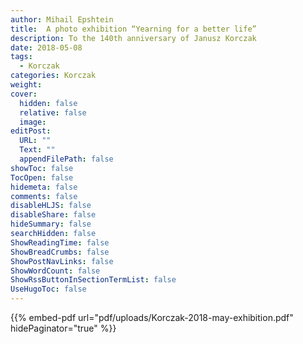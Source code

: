 ```yaml
---
author: Mihail Epshtein
title:  A photo exhibition “Yearning for a better life”
description: To the 140th anniversary of Janusz Korczak
date: 2018-05-08
tags:
  - Korczak
categories: Korczak
weight:
cover:
  hidden: false
  relative: false
  image:
editPost:
  URL: ""
  Text: ""
  appendFilePath: false
showToc: false
TocOpen: false
hidemeta: false
comments: false
disableHLJS: false
disableShare: false
hideSummary: false
searchHidden: false
ShowReadingTime: false
ShowBreadCrumbs: false
ShowPostNavLinks: false
ShowWordCount: false
ShowRssButtonInSectionTermList: false
UseHugoToc: false
---
```

{{% embed-pdf url="pdf/uploads/Korczak-2018-may-exhibition.pdf"  hidePaginator="true" %}}